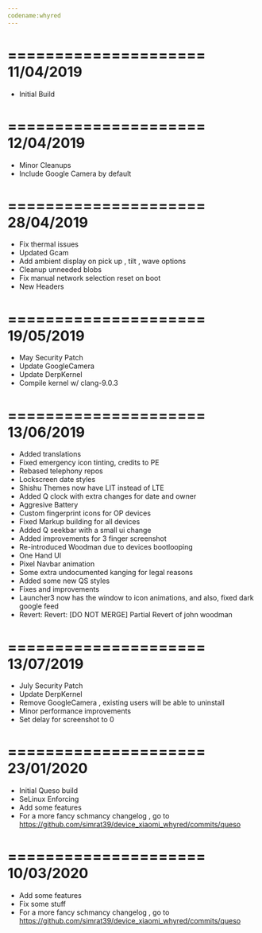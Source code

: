 ```yaml
---
codename:whyred
---
```

=====================
    11/04/2019
=====================

* Initial Build

=====================
    12/04/2019
=====================

* Minor Cleanups
* Include Google Camera by default

=====================
    28/04/2019
=====================

* Fix thermal issues
* Updated Gcam
* Add ambient display on pick up , tilt , wave options
* Cleanup unneeded blobs
* Fix manual network selection reset on boot
* New Headers

=====================
    19/05/2019
=====================

* May Security Patch
* Update GoogleCamera
* Update DerpKernel
* Compile kernel w/ clang-9.0.3

=====================
    13/06/2019
=====================

* Added translations
* Fixed emergency icon tinting, credits to PE
* Rebased telephony repos
* Lockscreen date styles
* Shishu Themes now have LIT instead of LTE
* Added Q clock with extra changes for date and owner
* Aggresive Battery
* Custom fingerprint icons for OP devices
* Fixed Markup building for all devices
* Added Q seekbar with a small ui change
* Added improvements for 3 finger screenshot
* Re-introduced Woodman due to devices bootlooping
* One Hand UI
* Pixel Navbar animation
* Some extra undocumented kanging for legal reasons
* Added some new QS styles
* Fixes and improvements
* Launcher3 now has the window to icon animations, and also, fixed dark google feed
* Revert: Revert: [DO NOT MERGE] Partial Revert of john woodman

=====================
    13/07/2019
=====================

* July Security Patch
* Update DerpKernel
* Remove GoogleCamera , existing users will be able to uninstall
* Minor performance improvements
* Set delay for screenshot to 0

=====================
    23/01/2020
=====================

* Initial Queso build
* SeLinux Enforcing
* Add some features
* For a more fancy schmancy changelog , go to https://github.com/simrat39/device_xiaomi_whyred/commits/queso

=====================
    10/03/2020
=====================

* Add some features
* Fix some stuff
* For a more fancy schmancy changelog , go to https://github.com/simrat39/device_xiaomi_whyred/commits/queso
